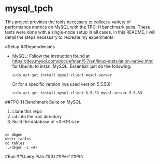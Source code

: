 # mysql_tpch
This project provides the tools necessary to collect a variety of performance metrics on MySQL with the TPC-H benchmark suite. These tests were done with a single-node setup in all cases. In this README, I will detail the steps necessary to recreate my experiments.

#Setup
##Dependencies
- MySQL: Follow the instruction found at https://dev.mysql.com/doc/refman/5.7/en/linux-installation-native.html for Ubuntu to install MySQL. Essentiall just do the following:
  ```
  sudo apt-get install mysql-client mysql-server
  ```
  Or for a specific version (we used version 5.5.53):
  ```
  sudo apt-get install mysql-client-5.5.53 mysql-server-5.5.53
  ```

##TPC-H Benchmark Suite on MySQL
1. clone this repo
2. cd into the root directory
3. Build the database of <#>GB size.
  ```
  
  cd dbgen
  mkdir tables
  cd tables
  ../dbgen -s <#>
  ```

#Run
##Query Plan
##IO
##Perf
##PIN

 
